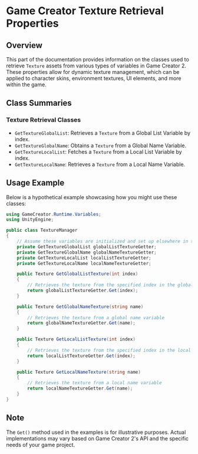 
# Game Creator Texture Retrieval Properties

## Overview
This part of the documentation provides information on the classes used to retrieve `Texture` assets from various types of variables in Game Creator 2. These properties allow for dynamic texture management, which can be applied to character skins, environment textures, UI elements, and more within the game.

## Class Summaries

### Texture Retrieval Classes
- `GetTextureGlobalList`: Retrieves a `Texture` from a Global List Variable by index.
- `GetTextureGlobalName`: Obtains a `Texture` from a Global Name Variable.
- `GetTextureLocalList`: Fetches a `Texture` from a Local List Variable by index.
- `GetTextureLocalName`: Retrieves a `Texture` from a Local Name Variable.

## Usage Example
Below is a hypothetical example showcasing how you might use these classes:

```csharp
using GameCreator.Runtime.Variables;
using UnityEngine;

public class TextureManager
{
    // Assume these variables are initialized and set up elsewhere in the game
    private GetTextureGlobalList globalListTextureGetter;
    private GetTextureGlobalName globalNameTextureGetter;
    private GetTextureLocalList localListTextureGetter;
    private GetTextureLocalName localNameTextureGetter;

    public Texture GetGlobalListTexture(int index)
    {
        // Retrieves the texture from the specified index in the global list
        return globalListTextureGetter.Get(index);
    }

    public Texture GetGlobalNameTexture(string name)
    {
        // Retrieves the texture from a global name variable
        return globalNameTextureGetter.Get(name);
    }

    public Texture GetLocalListTexture(int index)
    {
        // Retrieves the texture from the specified index in the local list
        return localListTextureGetter.Get(index);
    }

    public Texture GetLocalNameTexture(string name)
    {
        // Retrieves the texture from a local name variable
        return localNameTextureGetter.Get(name);
    }
}
```

## Note
The `Get()` method used in the examples is for illustrative purposes. Actual implementations may vary based on Game Creator 2's API and the specific needs of your game project.

